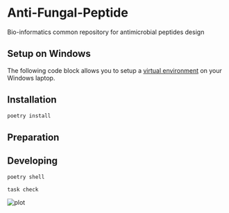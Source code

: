 # Anti-Fungal-Peptide
Bio-informatics common repository for antimicrobial peptides design 

## Setup on Windows

The following code block allows you to setup a [virtual environment](https://docs.python.org/3/library/venv.html) on your Windows laptop.

## Installation
```bash
poetry install
```

## Preparation


## Developing
```bash
poetry shell

task check
```
![plot](./directory_1/directory_2/.../directory_n/plot.png)
